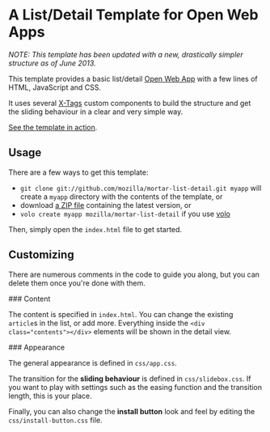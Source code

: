# A List/Detail Template for Open Web Apps

*NOTE: This template has been updated with a new, drastically simpler structure as of June 2013.*

This template provides a basic list/detail [Open Web App](https://developer.mozilla.org/en-US/docs/Web/Apps) with a few lines of HTML, JavaScript and CSS.

It uses several [X-Tags](http://www.x-tags.org/) custom components to build the structure and get the sliding behaviour in a clear and very simple way.

[See the template in action](http://mozilla.github.com/mortar-list-detail/).

## Usage

There are a few ways to get this template:

* ```git clone git://github.com/mozilla/mortar-list-detail.git myapp``` will create a ```myapp``` directory with the contents of the template, or
* download [a ZIP file](https://github.com/mozilla/mortar-list-detail/archive/master.zip) containing the latest version, or
* ```volo create myapp mozilla/mortar-list-detail``` if you use [volo](http://volojs.org/)

Then, simply open the ```index.html``` file to get started.

## Customizing

There are numerous comments in the code to guide you along, but you can delete them once you're done with them.

### Content

The content is specified in ```index.html```. You can change the existing ```article```s in the list, or add more. Everything inside the ```<div class="contents"></div>``` elements will be shown in the detail view.

### Appearance

The general appearance is defined in ```css/app.css```.

The transition for the **sliding behaviour** is defined in ```css/slidebox.css```. If you want to play with settings such as the easing function and the transition length, this is your place.

Finally, you can also change the **install button** look and feel by editing the ```css/install-button.css``` file.

